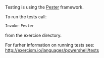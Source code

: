 Testing is using the [Pester](https://github.com/pester/Pester) framework.

To run the tests call:

``` PowerShell
Invoke-Pester 
```

from the exercise directory.

For furher information on running tests see: http://exercism.io/languages/powershell/tests
